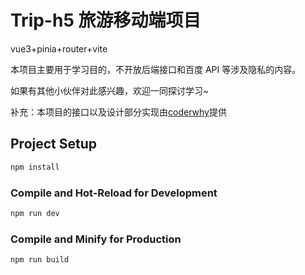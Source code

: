 # Trip-h5 旅游移动端项目

vue3+pinia+router+vite

本项目主要用于学习目的，不开放后端接口和百度 API 等涉及隐私的内容。

如果有其他小伙伴对此感兴趣，欢迎一同探讨学习~

补充：本项目的接口以及设计部分实现由[coderwhy](https://github.com/coderwhy)提供

## Project Setup

```sh
npm install
```

### Compile and Hot-Reload for Development

```sh
npm run dev
``` 

### Compile and Minify for Production

```sh
npm run build
```
